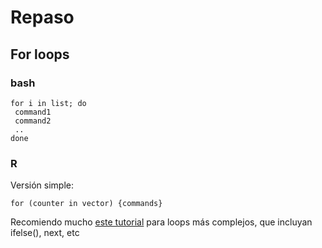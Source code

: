 # Repaso

## For loops

### bash

```
for i in list; do
 command1
 command2
 ..
done
```

### R

Versión simple:

`for (counter in vector) {commands}`

Recomiendo mucho [este tutorial](http://www.programiz.com/r-programming/if-else-statement) para loops más complejos, que incluyan ifelse(), next, etc

